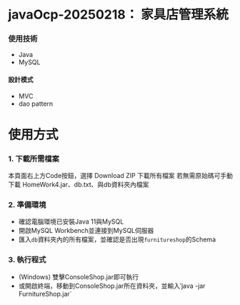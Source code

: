 # javaOcp-20250218： 家具店管理系統
### 使用技術
- Java
- MySQL
#### 設計模式
- MVC
- dao pattern
# 使用方式
### 1. 下載所需檔案
本頁面右上方Code按鈕，選擇 Download ZIP 下載所有檔案
若無需原始碼可手動下載 HomeWork4.jar、db.txt、與db資料夾內檔案
### 2. 準備環境
- 確認電腦環境已安裝Java 11與MySQL
- 開啟MySQL Workbench並連接到MySQL伺服器
- 匯入`db`資料夾內的所有檔案，並確認是否出現`furnitureshop`的Schema
### 3. 執行程式
- (Windows) 雙擊ConsoleShop.jar即可執行
- 或開啟終端，移動到ConsoleShop.jar所在資料夾，並輸入‵java -jar FurnitureShop.jar`
